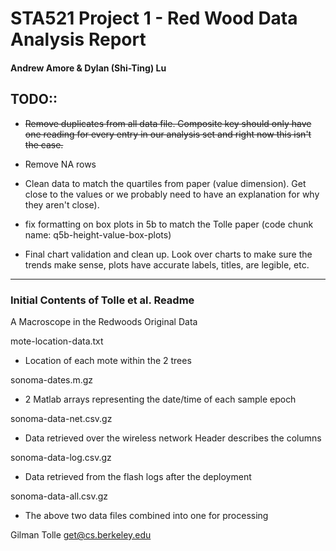 # STA521 Project 1 - Red Wood Data Analysis Report
#### Andrew Amore & Dylan (Shi-Ting) Lu

## TODO::
- ~~Remove duplicates from all data file. Composite key should only have one reading for every entry in our analysis set and right now this isn't the case.~~

- Remove NA rows

- Clean data to match the quartiles from paper (value dimension). Get close to the values or we probably need to have an explanation for why they aren't close).

- fix formatting on box plots in 5b to match the Tolle paper (code chunk name: q5b-height-value-box-plots)

- Final chart validation and clean up. Look over charts to make sure the trends make sense, plots have accurate labels, titles, are legible, etc.


***
### Initial Contents of Tolle et al. Readme
A Macroscope in the Redwoods
Original Data

mote-location-data.txt
  - Location of each mote within the 2 trees

sonoma-dates.m.gz 
  - 2 Matlab arrays representing the date/time of each sample epoch

sonoma-data-net.csv.gz
  - Data retrieved over the wireless network
    Header describes the columns

sonoma-data-log.csv.gz
  - Data retrieved from the flash logs after the deployment

sonoma-data-all.csv.gz
  - The above two data files combined into one for processing

Gilman Tolle
<get@cs.berkeley.edu>